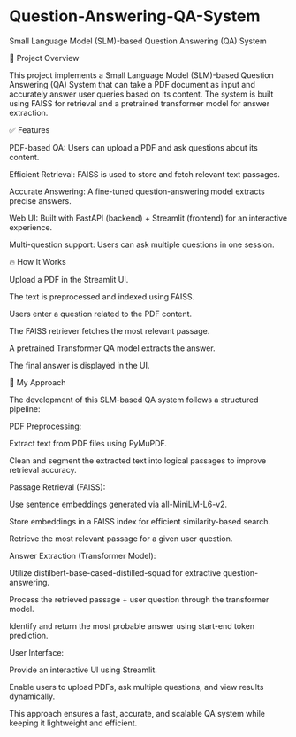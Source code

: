 # Question-Answering-QA-System
Small Language Model (SLM)-based Question Answering (QA) System

🚀 Project Overview

This project implements a Small Language Model (SLM)-based Question Answering (QA) System that can take a PDF document as input and accurately answer user queries based on its content. The system is built using FAISS for retrieval and a pretrained transformer model for answer extraction.

✅ Features

PDF-based QA: Users can upload a PDF and ask questions about its content.

Efficient Retrieval: FAISS is used to store and fetch relevant text passages.

Accurate Answering: A fine-tuned question-answering model extracts precise answers.

Web UI: Built with FastAPI (backend) + Streamlit (frontend) for an interactive experience.

Multi-question support: Users can ask multiple questions in one session.

🔥 How It Works

Upload a PDF in the Streamlit UI.

The text is preprocessed and indexed using FAISS.

Users enter a question related to the PDF content.

The FAISS retriever fetches the most relevant passage.

A pretrained Transformer QA model extracts the answer.

The final answer is displayed in the UI.

📖 My Approach

The development of this SLM-based QA system follows a structured pipeline:

PDF Preprocessing:

Extract text from PDF files using PyMuPDF.

Clean and segment the extracted text into logical passages to improve retrieval accuracy.

Passage Retrieval (FAISS):

Use sentence embeddings generated via all-MiniLM-L6-v2.

Store embeddings in a FAISS index for efficient similarity-based search.

Retrieve the most relevant passage for a given user question.

Answer Extraction (Transformer Model):

Utilize distilbert-base-cased-distilled-squad for extractive question-answering.

Process the retrieved passage + user question through the transformer model.

Identify and return the most probable answer using start-end token prediction.

User Interface:

Provide an interactive UI using Streamlit.

Enable users to upload PDFs, ask multiple questions, and view results dynamically.

This approach ensures a fast, accurate, and scalable QA system while keeping it lightweight and efficient.
